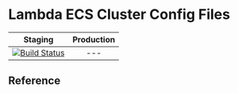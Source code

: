 # Lambda ECS Cluster Config Files

| Staging | Production |
|:-:|:-:|
|[![Build Status](http://drone.stocktio.com/api/badge/github.com/Stockflare/worker-ecs-cluster-config-file/status.svg?branch=master)](http://drone.stocktio.com/github.com/Stockflare/worker-ecs-cluster-config-file)| --- |


## Reference
